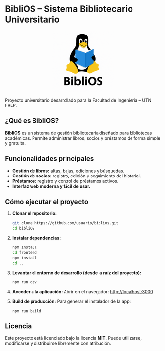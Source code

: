 # BibliOS – Sistema Bibliotecario Universitario

<p align="center">
  <img src="./frontend/src/assets/BibliOS_Logo.png" alt="BibliOS" width="200" />
</p>

Proyecto universitario desarrollado para la Facultad de Ingeniería – UTN FRLP.

## ¿Qué es BibliOS?

**BibliOS** es un sistema de gestión bibliotecaria diseñado para bibliotecas académicas. Permite administrar libros, socios y préstamos de forma simple y gratuita.

## Funcionalidades principales

- **Gestión de libros:** altas, bajas, ediciones y búsquedas.
- **Gestión de socios:** registro, edición y seguimiento del historial.
- **Préstamos:** registro y control de préstamos activos.
- **Interfaz web moderna y fácil de usar.**

## Cómo ejecutar el proyecto

1. **Clonar el repositorio:**
   ```bash
   git clone https://github.com/usuario/biblios.git
   cd bibliOS
   ```

2. **Instalar dependencias:**
   ```bash
   npm install
   cd frontend
   npm install
   cd ..
   ```

3. **Levantar el entorno de desarrollo (desde la raíz del proyecto):**
   ```bash
   npm run dev
   ```

4. **Acceder a la aplicación:**
   Abrir en el navegador: [http://localhost:3000](http://localhost:3000)

5. **Build de producción:**
   Para generar el instalador de la app:
   ```bash
   npm run build
   ```

## Licencia

Este proyecto está licenciado bajo la licencia **MIT**. Puede utilizarse, modificarse y distribuirse libremente con atribución.
